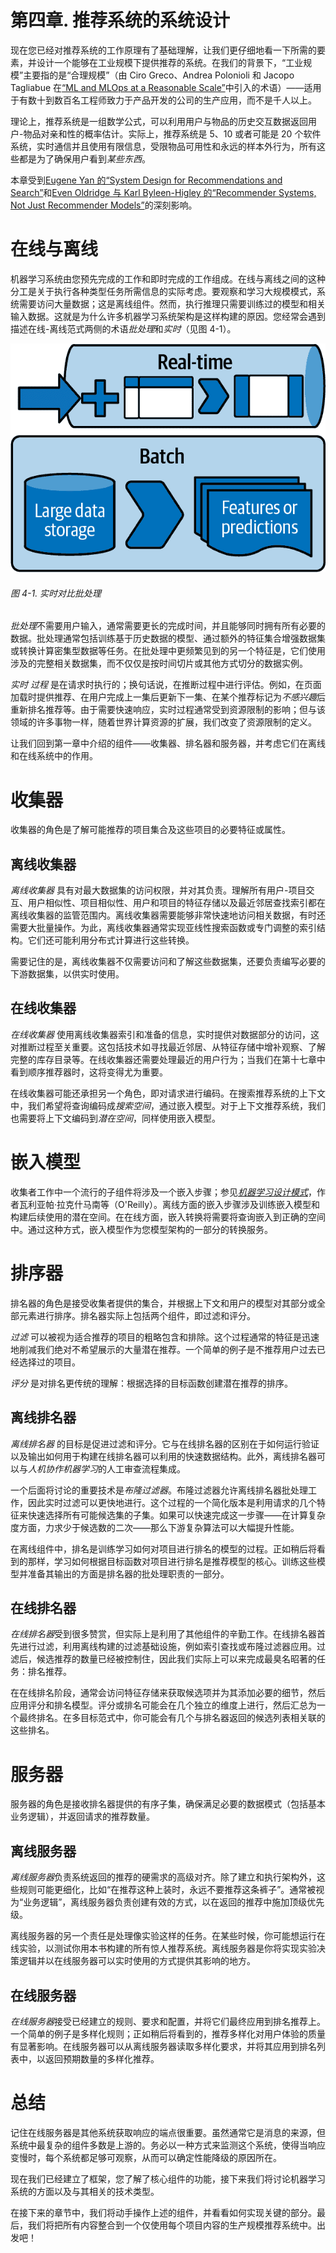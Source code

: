 # 第四章\. 推荐系统的系统设计

现在您已经对推荐系统的工作原理有了基础理解，让我们更仔细地看一下所需的要素，并设计一个能够在工业规模下提供推荐的系统。在我们的背景下，“工业规模”主要指的是“合理规模”（由 Ciro Greco、Andrea Polonioli 和 Jacopo Tagliabue 在[“ML and MLOps at a Reasonable Scale”](https://oreil.ly/jNIRY)中引入的术语）——适用于有数十到数百名工程师致力于产品开发的公司的生产应用，而不是千人以上。

理论上，推荐系统是一组数学公式，可以利用用户与物品的历史交互数据返回用户-物品对亲和性的概率估计。实际上，推荐系统是 5、10 或者可能是 20 个软件系统，实时通信并且使用有限信息，受限物品可用性和永远的样本外行为，所有这些都是为了确保用户看到*某些东西*。

本章受到[Eugene Yan 的“System Design for Recommendations and Search”](https://oreil.ly/UBMB2)和[Even Oldridge 与 Karl Byleen-Higley 的“Recommender Systems, Not Just Recommender Models”](https://oreil.ly/G2aiH)的深刻影响。

# 在线与离线

机器学习系统由您预先完成的工作和即时完成的工作组成。在线与离线之间的这种分工是关于执行各种类型任务所需信息的实际考虑。要观察和学习大规模模式，系统需要访问大量数据；这是离线组件。然而，执行推理只需要训练过的模型和相关输入数据。这就是为什么许多机器学习系统架构是这样构建的原因。您经常会遇到描述在线-离线范式两侧的术语*批处理*和*实时*（见图 4-1）。

![在线 vs 离线](img/brpj_0401.png)

###### 图 4-1\. 实时对比批处理

*批处理*不需要用户输入，通常需要更长的完成时间，并且能够同时拥有所有必要的数据。批处理通常包括训练基于历史数据的模型、通过额外的特征集合增强数据集或转换计算密集型数据等任务。在批处理中更频繁见到的另一个特征是，它们使用涉及的完整相关数据集，而不仅仅是按时间切片或其他方式切分的数据实例。

*实时* *过程* 是在请求时执行的；换句话说，在推断过程中进行评估。例如，在页面加载时提供推荐、在用户完成上一集后更新下一集、在某个推荐标记为*不感兴趣*后重新排名推荐等。由于需要快速响应，实时过程通常受到资源限制的影响；但与该领域的许多事物一样，随着世界计算资源的扩展，我们改变了资源限制的定义。

让我们回到第一章中介绍的组件——收集器、排名器和服务器，并考虑它们在离线和在线系统中的作用。

# 收集器

收集器的角色是了解可能推荐的项目集合及这些项目的必要特征或属性。

## 离线收集器

*离线收集器* 具有对最大数据集的访问权限，并对其负责。理解所有用户-项目交互、用户相似性、项目相似性、用户和项目的特征存储以及最近邻居查找索引都在离线收集器的监管范围内。离线收集器需要能够非常快速地访问相关数据，有时还需要大批量操作。为此，离线收集器通常实现亚线性搜索函数或专门调整的索引结构。它们还可能利用分布式计算进行这些转换。

需要记住的是，离线收集器不仅需要访问和了解这些数据集，还要负责编写必要的下游数据集，以供实时使用。

## 在线收集器

*在线收集器* 使用离线收集器索引和准备的信息，实时提供对数据部分的访问，这对推断过程至关重要。这包括技术如寻找最近邻居、从特征存储中增补观察、了解完整的库存目录等。在线收集器还需要处理最近的用户行为；当我们在第十七章中看到顺序推荐器时，这将变得尤为重要。

在线收集器可能还承担另一个角色，即对请求进行编码。在搜索推荐系统的上下文中，我们希望将查询编码成*搜索空间*，通过嵌入模型。对于上下文推荐系统，我们也需要将上下文编码到*潜在空间*，同样使用嵌入模型。

# 嵌入模型

收集者工作中一个流行的子组件将涉及一个嵌入步骤；参见[*机器学习设计模式*](https://www.oreilly.com/library/view/machine-learning-design/9781098115777/)，作者瓦利亚帕·拉克什马南等（O'Reilly）。离线方面的嵌入步骤涉及训练嵌入模型和构建后续使用的潜在空间。在在线方面，嵌入转换将需要将查询嵌入到正确的空间中。通过这种方式，嵌入模型作为您模型架构的一部分的转换服务。

# 排序器

排名器的角色是接受收集者提供的集合，并根据上下文和用户的模型对其部分或全部元素进行排序。排名器实际上包括两个组件，即过滤和评分。

*过滤* 可以被视为适合推荐的项目的粗略包含和排除。这个过程通常的特征是迅速地削减我们绝对不希望展示的大量潜在推荐。一个简单的例子是不推荐用户过去已经选择过的项目。

*评分* 是对排名更传统的理解：根据选择的目标函数创建潜在推荐的排序。

## 离线排名器

*离线排名器* 的目标是促进过滤和评分。它与在线排名器的区别在于如何运行验证以及输出如何用于构建在线排名器可以利用的快速数据结构。此外，离线排名器可以与*人机协作机器学习*的人工审查流程集成。

一个后面将讨论的重要技术是*布隆过滤器*。布隆过滤器允许离线排名器批处理工作，因此实时过滤可以更快地进行。这个过程的一个简化版本是利用请求的几个特征来快速选择所有可能候选集的子集。如果可以快速完成这一步骤——在计算复杂度方面，力求少于候选数的二次——那么下游复杂算法可以大幅提升性能。

在离线组件中，排名是训练学习如何对项目进行排名的模型的过程。正如稍后将看到的那样，学习如何根据目标函数对项目进行排名是推荐模型的核心。训练这些模型并准备其输出的方面是排名器的批处理职责的一部分。

## 在线排名器

*在线排名器*受到很多赞赏，但实际上是利用了其他组件的辛勤工作。在线排名器首先进行过滤，利用离线构建的过滤基础设施，例如索引查找或布隆过滤器应用。过滤后，候选推荐的数量已经被控制住，因此我们实际上可以来完成最臭名昭著的任务：排名推荐。

在在线排名阶段，通常会访问特征存储来获取候选项并为其添加必要的细节，然后应用评分和排名模型。评分或排名可能会在几个独立的维度上进行，然后汇总为一个最终排名。在多目标范式中，你可能会有几个与排名器返回的候选列表相关联的这些排名。

# 服务器

服务器的角色是接收排名器提供的有序子集，确保满足必要的数据模式（包括基本业务逻辑），并返回请求的推荐数量。

## 离线服务器

*离线服务器*负责系统返回的推荐的硬需求的高级对齐。除了建立和执行架构外，这些规则可能更细化，比如“在推荐这种上装时，永远不要推荐这条裤子”。通常被视为“业务逻辑”，离线服务器负责创建有效的方式，以在返回的推荐中施加顶级优先级。

离线服务器的另一个责任是处理像实验这样的任务。在某些时候，你可能想运行在线实验，以测试你用本书构建的所有惊人推荐系统。离线服务器是你将实现实验决策逻辑并以在线服务器可以实时使用的方式提供其影响的地方。

## 在线服务器

*在线服务器*接受已经建立的规则、要求和配置，并将它们最终应用到排名推荐上。一个简单的例子是多样化规则；正如稍后将看到的，推荐多样化对用户体验的质量有显著影响。在线服务器可以从离线服务器读取多样化要求，并将其应用到排名列表中，以返回预期数量的多样化推荐。

# 总结

记住在线服务器是其他系统获取响应的端点很重要。虽然通常它是消息的来源，但系统中最复杂的组件多数是上游的。务必以一种方式来监测这个系统，使得当响应变慢时，每个系统都足够可观察，从而可以确定性能降级的原因所在。

现在我们已经建立了框架，您了解了核心组件的功能，接下来我们将讨论机器学习系统的方面以及与其相关的技术类型。

在接下来的章节中，我们将动手操作上述的组件，并看看如何实现关键的部分。最后，我们将把所有内容整合到一个仅使用每个项目内容的生产规模推荐系统中。出发吧！

